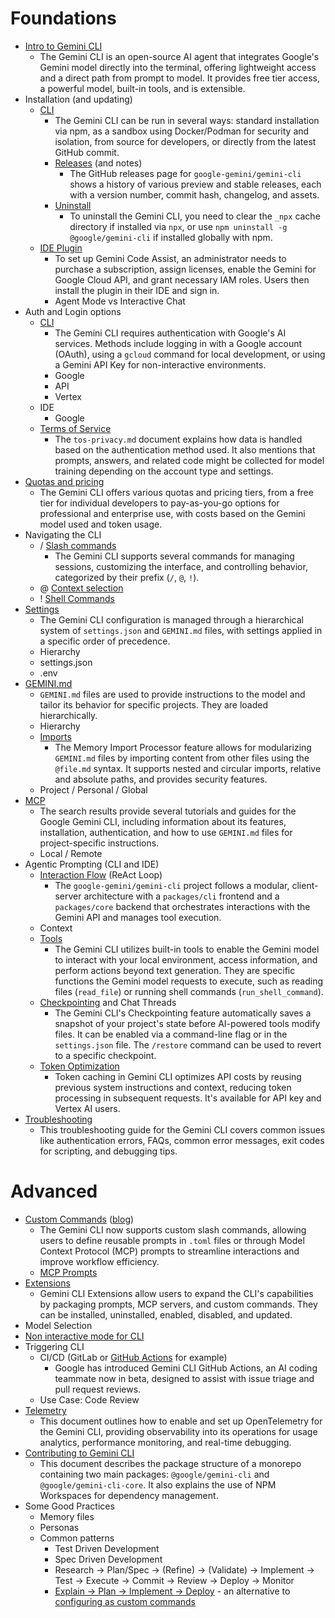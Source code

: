 # Foundations

- [Intro to Gemini CLI](https://github.com/google-gemini/gemini-cli/blob/main/README.md)
  - The Gemini CLI is an open-source AI agent that integrates Google's Gemini model directly into the terminal, offering lightweight access and a direct path from prompt to model. It provides free tier access, a powerful model, built-in tools, and is extensible.
- Installation (and updating)
  - [CLI](https://github.com/google-gemini/gemini-cli/blob/main/docs/deployment.md)
    - The Gemini CLI can be run in several ways: standard installation via npm, as a sandbox using Docker/Podman for security and isolation, from source for developers, or directly from the latest GitHub commit.
    - [Releases](https://github.com/google-gemini/gemini-cli/releases) (and notes)
      - The GitHub releases page for `google-gemini/gemini-cli` shows a history of various preview and stable releases, each with a version number, commit hash, changelog, and assets.
    - [Uninstall](https://github.com/google-gemini/gemini-cli/blob/main/docs/Uninstall.md)
      - To uninstall the Gemini CLI, you need to clear the `_npx` cache directory if installed via `npx`, or use `npm uninstall -g @google/gemini-cli` if installed globally with npm.
  - [IDE Plugin](https://cloud.google.com/gemini/docs/discover/set-up-gemini#install-gemini-code-assist)
    - To set up Gemini Code Assist, an administrator needs to purchase a subscription, assign licenses, enable the Gemini for Google Cloud API, and grant necessary IAM roles. Users then install the plugin in their IDE and sign in.
    - Agent Mode vs Interactive Chat
- Auth and Login options
  - [CLI](https://github.com/google-gemini/gemini-cli/blob/main/docs/cli/authentication.md)
    - The Gemini CLI requires authentication with Google's AI services. Methods include logging in with a Google account (OAuth), using a `gcloud` command for local development, or using a Gemini API Key for non-interactive environments.
    - Google
    - API
    - Vertex
  - IDE
    - Google
  - [Terms of Service](https://github.com/google-gemini/gemini-cli/blob/main/docs/tos-privacy.md)
    - The `tos-privacy.md` document explains how data is handled based on the authentication method used. It also mentions that prompts, answers, and related code might be collected for model training depending on the account type and settings.
- [Quotas and pricing](https://github.com/google-gemini/gemini-cli/blob/main/docs/quota-and-pricing.md)
  - The Gemini CLI offers various quotas and pricing tiers, from a free tier for individual developers to pay-as-you-go options for professional and enterprise use, with costs based on the Gemini model used and token usage.
- Navigating the CLI
  - / [Slash commands](https://github.com/google-gemini/gemini-cli/blob/main/docs/cli/commands.md)
    - The Gemini CLI supports several commands for managing sessions, customizing the interface, and controlling behavior, categorized by their prefix (`/`, `@`, `!`).
  - @ [Context selection](https://github.com/google-gemini/gemini-cli/blob/main/docs/cli/commands.md#at-commands-)
  - ! [Shell Commands](https://github.com/google-gemini/gemini-cli/blob/main/docs/cli/commands.md#shell-mode--passthrough-commands-)
- [Settings](https://github.com/google-gemini/gemini-cli/blob/main/docs/cli/configuration.md#gemini-cli-configuration)
  - The Gemini CLI configuration is managed through a hierarchical system of `settings.json` and `GEMINI.md` files, with settings applied in a specific order of precedence.
  - Hierarchy
  - settings.json
  - .env
- [GEMINI.md](https://github.com/google-gemini/gemini-cli/blob/main/docs/cli/configuration.md#context-files-hierarchical-instructional-context)
  - `GEMINI.md` files are used to provide instructions to the model and tailor its behavior for specific projects. They are loaded hierarchically.
  - Hierarchy
  - [Imports](https://github.com/google-gemini/gemini-cli/blob/main/docs/core/memport.md)
    - The Memory Import Processor feature allows for modularizing `GEMINI.md` files by importing content from other files using the `@file.md` syntax. It supports nested and circular imports, relative and absolute paths, and provides security features.
  - Project / Personal / Global
- [MCP](https://github.com/google-gemini/gemini-cli/blob/main/docs/cli/tutorials.md#setting-up-a-model-context-protocol-mcp-server)
  - The search results provide several tutorials and guides for the Google Gemini CLI, including information about its features, installation, authentication, and how to use `GEMINI.md` files for project-specific instructions.
  - Local / Remote
- Agentic Prompting (CLI and IDE)
  - [Interaction Flow](https://github.com/google-gemini/gemini-cli/blob/main/docs/architecture.md#interaction-flow) (ReAct Loop)
    - The `google-gemini/gemini-cli` project follows a modular, client-server architecture with a `packages/cli` frontend and a `packages/core` backend that orchestrates interactions with the Gemini API and manages tool execution.
  - Context
  - [Tools](https://github.com/google-gemini/gemini-cli/blob/main/docs/tools/index.md)
    - The Gemini CLI utilizes built-in tools to enable the Gemini model to interact with your local environment, access information, and perform actions beyond text generation. They are specific functions the Gemini model requests to execute, such as reading files (`read_file`) or running shell commands (`run_shell_command`).
  - [Checkpointing](https://github.com/google-gemini/gemini-cli/blob/main/docs/checkpointing.md) and Chat Threads
    - The Gemini CLI's Checkpointing feature automatically saves a snapshot of your project's state before AI-powered tools modify files. It can be enabled via a command-line flag or in the `settings.json` file. The `/restore` command can be used to revert to a specific checkpoint.
  - [Token Optimization](https://github.com/google-gemini/gemini-cli/blob/main/docs/cli/token-caching.md)
    - Token caching in Gemini CLI optimizes API costs by reusing previous system instructions and context, reducing token processing in subsequent requests. It's available for API key and Vertex AI users.
- [Troubleshooting](https://github.com/google-gemini/gemini-cli/blob/main/docs/troubleshooting.md)
  - This troubleshooting guide for the Gemini CLI covers common issues like authentication errors, FAQs, common error messages, exit codes for scripting, and debugging tips.

# Advanced

- [Custom Commands](https://github.com/google-gemini/gemini-cli/blob/main/docs/cli/commands.md#custom-commands) ([blog](https://cloud.google.com/blog/topics/developers-practitioners/gemini-cli-custom-slash-commands?e=48754805))
  - The Gemini CLI now supports custom slash commands, allowing users to define reusable prompts in `.toml` files or through Model Context Protocol (MCP) prompts to streamline interactions and improve workflow efficiency.
  - [MCP Prompts](https://cloud.google.com/blog/topics/developers-practitioners/gemini-cli-custom-slash-commands?e=48754805)
- [Extensions](https://github.com/google-gemini/gemini-cli/blob/main/docs/extension.md)
  - Gemini CLI Extensions allow users to expand the CLI's capabilities by packaging prompts, MCP servers, and custom commands. They can be installed, uninstalled, enabled, disabled, and updated.
- Model Selection
- [Non interactive mode for CLI](https://github.com/google-gemini/gemini-cli/blob/main/docs/cli/commands.md#custom-commands)
- Triggering CLI
  - CI/CD (GitLab or [GitHub Actions](https://blog.google/technology/developers/introducing-gemini-cli-github-actions/) for example)
    - Google has introduced Gemini CLI GitHub Actions, an AI coding teammate now in beta, designed to assist with issue triage and pull request reviews.
  - Use Case: Code Review
- [Telemetry](https://github.com/google-gemini/gemini-cli/blob/main/docs/telemetry.md)
  - This document outlines how to enable and set up OpenTelemetry for the Gemini CLI, providing observability into its operations for usage analytics, performance monitoring, and real-time debugging.
- [Contributing to Gemini CLI](https://github.com/google-gemini/gemini-cli/blob/main/docs/npm.md)
  - This document describes the package structure of a monorepo containing two main packages: `@google/gemini-cli` and `@google/gemini-cli-core`. It also explains the use of NPM Workspaces for dependency management.
- Some Good Practices
  - Memory files
  - Personas
  - Common patterns
    - Test Driven Development
    - Spec Driven Development
    - Research → Plan/Spec → (Refine) → (Validate) → Implement → Test → Execute → Commit → Review → Deploy → Monitor
    - [Explain → Plan → Implement → Deploy](https://github.com/GoogleCloudPlatform/serverless-production-readiness-java-gcp/blob/main/genai/gemini-cli-extensions/best-practices/GEMINI-MODES.md) - an alternative to [configuring as custom commands](https://github.com/GoogleCloudPlatform/serverless-production-readiness-java-gcp/tree/main/genai/gemini-cli-extensions)